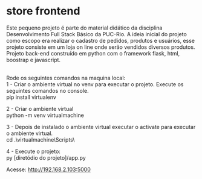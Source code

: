 
# store frontend
Este pequeno projeto é parte do material didático da disciplina Desenvolvimento Full Stack Básico da PUC-Rio. A ideia inicial do projeto como escopo era realizar o cadastro de pedidos, produtos e usuários, esse projeto consiste em um loja on line onde serão vendidos diversos produtos.
Projeto back-end construído em python com o framework flask, html, boostrap e javascript.

<br />Rode os seguintes comandos na maquina local:
<br />1 - Criar o ambiente virtual no venv para executar o projeto. Execute os seguintes comandos no console.
<br /> pip install virtualenv

2 - Criar o ambiente virtual
<br /> python -m venv virtualmachine

3 - Depois de instalado o ambiente virtual executar o activate para executar o ambiente virtual.
<br /> cd .\virtualmachine\Scripts\ 

4 - Execute o projeto:
<br /> py [diretódio do projeto]/app.py

Acesse: http://192.168.2.103:5000




















